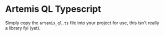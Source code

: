 # Artemis QL Typescript

Simply copy the `artemis_ql.ts` file into your project for use, this isn't really a library fyi (yet).
